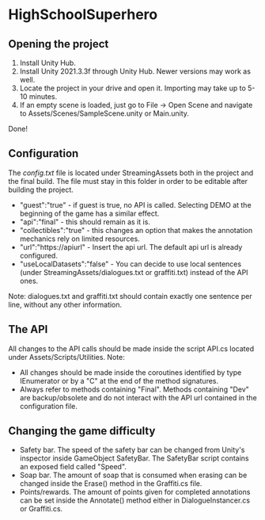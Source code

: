 # HighSchoolSuperhero

<h2>Opening the project</h2>
<ol>
  <li>Install Unity Hub.</li>
  <li>Install Unity 2021.3.3f through Unity Hub. Newer versions may work as well.</li>
  <li>Locate the project in your drive and open it. Importing may take up to 5-10 minutes.</li>
  <li>If an empty scene is loaded, just go to File -> Open Scene and navigate to Assets/Scenes/SampleScene.unity or Main.unity.</li>
</ol>
Done!

<h2>Configuration</h2>
The <i>config.txt</i> file is located under StreamingAssets both in the project and the final build. The file must stay in this folder in order to be editable after building the project.

<ul>
	<li>"guest":"true" - if guest is true, no API is called. Selecting DEMO at the beginning of the game has a similar effect.</li>
<li>"api":"final" - this should remain as it is.</li>
<li>"collectibles":"true" - this changes an option that makes the annotation mechanics rely on limited resources.</li>
	<li>"url":"https://apiurl" - Insert the api url. The default api url is already configured.</li>
<li>"useLocalDatasets":"false" - You can decide to use local sentences (under StreamingAssets/dialogues.txt or graffiti.txt) instead of the API ones.</li>
	</ul>
Note: dialogues.txt and graffiti.txt should contain exactly one sentence per line, without any other information.

<h2>The API</h2>
All changes to the API calls should be made inside the script API.cs located under Assets/Scripts/Utilities. Note:
<ul>
<li>All changes should be made inside the coroutines identified by type IEnumerator or by a "C" at the end of the method signatures.</li>
<li>Always refer to methods containing "Final". Methods containing "Dev" are backup/obsolete and do not interact with the API url contained in the configuration file.</li>
</ul>

<h2>Changing the game difficulty</h2>
<ul>
<li>Safety bar. The speed of the safety bar can be changed from Unity's inspector inside GameObject SafetyBar. The SafetyBar script contains an exposed field called "Speed".</li>
<li>Soap bar. The amount of soap that is consumed when erasing can be changed inside the Erase() method in the Graffiti.cs file.</li>
<li>Points/rewards. The amount of points given for completed annotations can be set inside the Annotate() method either in DialogueInstancer.cs or Graffiti.cs.</li>
</ul>
